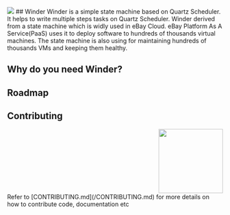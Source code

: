 <img src="https://github.com/eBay/Winder/tree/master/docs/Winder.png"/>
## Winder
Winder is a simple state machine based on Quartz Scheduler. 
It helps to write multiple steps tasks on Quartz Scheduler.  Winder derived from a state machine which is widly used in eBay Cloud.
eBay Platform As A Service(PaaS) uses it to deploy software to hundreds of thousands virtual machines. 
The state machine is also using for maintaining hundreds of thousands VMs and keeping them healthy.

## Why do you need Winder?


## Roadmap


## Contributing
<div style="text-align:right">
  <img src="https://github.com/eBay/Winder/tree/master/docs/ebaysf-open-x.png" width="150px"/>
</div>
Refer to [CONTRIBUTING.md](/CONTRIBUTING.md) for more details on how to contribute code, documentation etc

